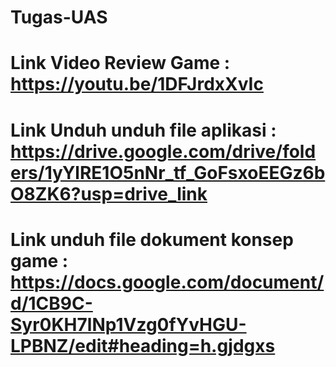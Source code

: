 # Tugas-UAS
# Link Video Review Game : https://youtu.be/1DFJrdxXvIc
# Link Unduh unduh file aplikasi : https://drive.google.com/drive/folders/1yYlRE1O5nNr_tf_GoFsxoEEGz6bO8ZK6?usp=drive_link
# Link unduh file dokument konsep game : https://docs.google.com/document/d/1CB9C-Syr0KH7lNp1Vzg0fYvHGU-LPBNZ/edit#heading=h.gjdgxs
